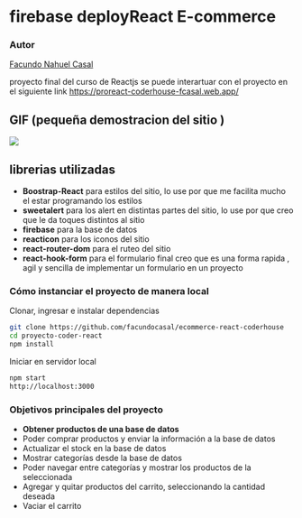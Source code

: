 # firebase deployReact E-commerce
### Autor
[Facundo Nahuel Casal](https://github.com/facundocasal)

proyecto final del curso de Reactjs se puede interartuar con el proyecto en el siguiente link https://proreact-coderhouse-fcasal.web.app/

## GIF (pequeña demostracion del sitio )

![](demo.gif)

## librerias utilizadas

- **Boostrap-React** para estilos del sitio, lo use por que me facilita mucho el estar programando los estilos 
- **sweetalert** para los alert en distintas partes del sitio, lo use por que creo que le da toques distintos al sitio
- **firebase** para la base de datos 
- **reacticon** para los iconos del sitio  
- **react-router-dom** para el ruteo del sitio 
- **react-hook-form** para el formulario final creo que es una forma rapida ,  agil y sencilla de implementar un formulario en un proyecto 


### Cómo instanciar el proyecto de manera local
Clonar, ingresar e instalar dependencias
``` bash
git clone https://github.com/facundocasal/ecommerce-react-coderhouse
cd proyecto-coder-react
npm install
```
Iniciar en servidor local
``` bash
npm start
http://localhost:3000
```

### Objetivos principales del proyecto
- **Obtener productos de una base de datos**
- Poder comprar productos y enviar la información a la base de datos
- Actualizar el stock en la base de datos
- Mostrar categorías desde la base de datos
- Poder navegar entre categorías y mostrar los productos de la seleccionada
- Agregar y quitar productos del carrito, seleccionando la cantidad deseada
- Vaciar el carrito